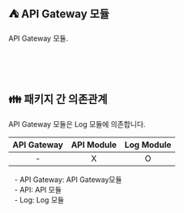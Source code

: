 ## ⛺️ API Gateway 모듈

API Gateway 모듈.

<br/><br/><br/>

## 👪 패키지 간 의존관계

API Gateway 모듈은 Log 모듈에 의존합니다.

| API Gateway | API Module | Log Module |
|:-----------:|:----------:|:----------:|
|      -      |     X      |     O      |

&nbsp;&nbsp; - API Gateway: API Gateway모듈 <br/>
&nbsp;&nbsp; - API: API 모듈 <br/>
&nbsp;&nbsp; - Log: Log 모듈 <br/>

<br/>
